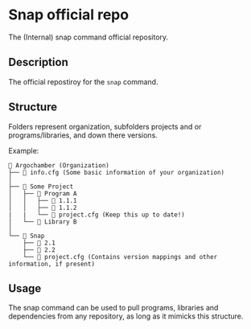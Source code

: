 # Snap official repo

The (Internal) snap command official repository.

## Description

The official repostiroy for the `snap` command.

## Structure

Folders represent organization, subfolders projects and or programs/libraries,
and down there versions.

Example:

```
📁 Argochamber (Organization)
├── 📜 info.cfg (Some basic information of your organization)
│
├── 📁 Some Project
│   ├── 📁 Program A
│   │   ├── 📁 1.1.1
│   │   ├── 📁 1.1.2
|   |   └── 📜 project.cfg (Keep this up to date!)
│   └── 📁 Library B
│
└── 📁 Snap
    ├── 📁 2.1
    ├── 📁 2.2
    └── 📜 project.cfg (Contains version mappings and other information, if present)
```

## Usage

The snap command can be used to pull programs, libraries and dependencies
from any repository, as long as it mimicks this structure.
